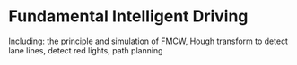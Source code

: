 # Fundamental Intelligent Driving
 Including: the principle and simulation of FMCW, Hough transform to detect lane lines, detect red lights, path planning

